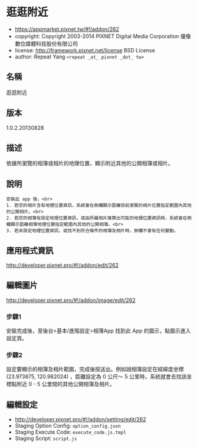 # 逛逛附近
- https://appmarket.pixnet.tw/#!/addon/262
- copyright: Copyright 2003-2014 PIXNET Digital Media Corporation 優像數位媒體科技股份有限公司
- license: http://framework.pixnet.net/license BSD License
- author: Repeat Yang `<repeat _at_ pixnet _dot_ tw>`

## 名稱
逛逛附近

## 版本
1.0.2.20130828

## 描述
依據所瀏覽的相簿或相片的地理位置，顯示附近其他的公開相簿或相片。

## 說明
```
安裝此 app 後，<br>
1. 若您的相片含有地理位置資訊，系統會在側欄顯示距離目前瀏覽的相片位置指定範圍內其他的公開相片。<br>
2. 若您的相簿有設定地理位置資訊，或由所屬相片推算出可能的地理位置資訊時，系統會在側欄顯示距離相簿地理位置指定範圍內其他的公開相簿。<br>
3. 若未設定地理位置資訊，或找不到符合條件的相簿及相片時，側欄不會有任何變動。
```

## 應用程式資訊
http://developer.pixnet.pro/#!/addon/edit/262

## 編輯圖片
http://developer.pixnet.pro/#!/addon/image/edit/262

### 步驟1
安裝完成後，至後台>基本/進階設定>相簿App 找到此 App 的圖示，點圖示進入設定頁。

### 步驟2
設定要顯示的相簿及相片範圍，完成後按送出。例如說相簿設定在經緯度坐標 (23.973875, 120.982024) ，距離設定為 0 公尺～ 5 公里時，系統就會去找該坐標點附近 0 - 5 公里間的其他公開相簿及相片。

## 編輯設定
- http://developer.pixnet.pro/#!/addon/setting/edit/262
- Staging Option Config: `option_config.json`
- Staging Execute Code: `execute_code.js.tmpl`
- Staging Script: `script.js`
